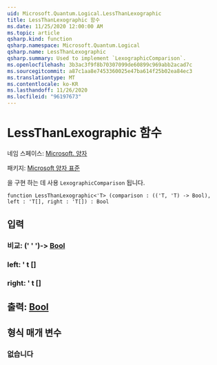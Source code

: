 ```yaml
---
uid: Microsoft.Quantum.Logical.LessThanLexographic
title: LessThanLexographic 함수
ms.date: 11/25/2020 12:00:00 AM
ms.topic: article
qsharp.kind: function
qsharp.namespace: Microsoft.Quantum.Logical
qsharp.name: LessThanLexographic
qsharp.summary: Used to implement `LexographicComparison`.
ms.openlocfilehash: 3b3ac3f9f8b70307099de60899c969abb2acad7c
ms.sourcegitcommit: a87c1aa8e7453360025e47ba614f25b02ea84ec3
ms.translationtype: MT
ms.contentlocale: ko-KR
ms.lasthandoff: 11/26/2020
ms.locfileid: "96197673"
---
```

# <a name="lessthanlexographic-function"></a>LessThanLexographic 함수

네임 스페이스: [Microsoft. 양자](xref:Microsoft.Quantum.Logical)

패키지: [Microsoft 양자 표준](https://nuget.org/packages/Microsoft.Quantum.Standard)


을 구현 하는 데 사용 `LexographicComparison` 됩니다.

```qsharp
function LessThanLexographic<'T> (comparison : (('T, 'T) -> Bool), left : 'T[], right : 'T[]) : Bool
```


## <a name="input"></a>입력

### <a name="comparison--tt---bool"></a>비교: (' ' ')-> [Bool](xref:microsoft.quantum.lang-ref.bool)




### <a name="left--t"></a>left: ' t []




### <a name="right--t"></a>right: ' t []





## <a name="output--bool"></a>출력: [Bool](xref:microsoft.quantum.lang-ref.bool)



## <a name="type-parameters"></a>형식 매개 변수

### <a name="t"></a>없습니다

